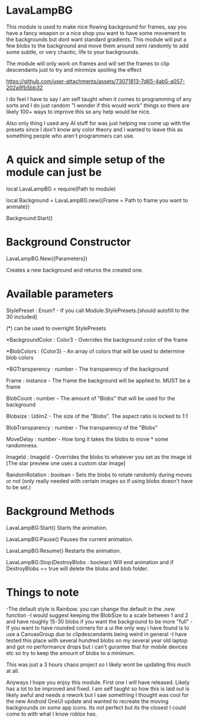 # LavaLampBG
This module is used to make nice flowing background for frames, say you have a fancy weapon
	or a nice shop you want to have some movement to the backgrounds but dont want standard
	gradients. This module will put a few blobs to the background and move them around semi
	randomly to add some subtle, or very chaotic, life to your backgrounds.

The module will only work on frames and will set the frames to clip descendants just to try
	and minimize spoiling the effect

https://github.com/user-attachments/assets/73071813-7d65-4ab5-a057-202a9fb5bb32

I do feel I have to say I am self taught when it comes to programming of any sorts and I do just random "I wonder if this would work"
things so there are likely 100+ ways to improve this so any help would be nice.

Also only thing I used any AI stuff for was just helping me come up with the presets since I don't know any color theory and I wanted
to leave this as something people who aren't programmers can use.


A quick and simple setup of the module can just be 
===========================================================================================
local LavaLampBG = require(Path to module)

local Background = LavaLampBG.new({Frame = Path to frame you want to animate})

Background:Start()

Background Constructor
=========


LavaLampBG.New({Parameters}) 

Creates a new background and returns the created one.

Available parameters
=================

StylePreset : Enum? - If you call Module.StylePresets.[should autofill to the 30 included]

(*) can be used to overright StylePresets

*BackgroundColor : Color3 - Overrides the background color of the frame

*BlobColors : {Color3} - An array of colors that will be used to determine blob colors

*BGTransperency : number - The transparency of the background

Frame : instance - The frame the background will be applied to. MUST be a frame

BlobCount : number - The amount of "Blobs" that will be used for the background

Blobsize : Udim2 - The size of the "Blobs". The aspect ratio is locked to 1:1

BlobTransparency : number - The transparency of the "Blobs"

MoveDelay : number - How long it takes the blobs to move * some randomness.

ImageId : ImageId - Overrides the blobs to whatever you set as the image id
[The star preview one uses a custom star image]

RandomRotation : boolean - Sets the blobs to rotate randomly during moves or not
	(only really needed with certain images so if using blobs doesn't have to be set.)


Background Methods
==================
LavaLampBG:Start()
Starts the animation.

LavaLampBG:Pause()
Pauses the current animation.

LavaLampBG:Resume()
Restarts the animation.

LavaLampBG:Stop(DestroyBlobs : boolean)
Will end animation and if DestroyBlobs == true will delete the blobs and blob folder.


Things to note
==============================

-The default style is Rainbow. you can change the default in the .new function
-I would suggest keeping the BlobSize to a scale between 1 and 2 and have roughly 15-30 blobs
if you want the background to be more "full" 
-If you want to have rounded corners for a ui the only way i have found is to use a CanvasGroup
due to clipdescendants being weird in general
-I have tested this place with several hundred blobs on my several year old laptop and got no
performance drops but i can't gurantee that for mobile devices etc so try to keep the amount of 
blobs to a minimum.

This was just a 3 hours chaos project so I likely wont be updating this much at all.

Anyways I hope you enjoy this module. First one I will have released. Likely has a lot to be 
improved and fixed. I am self taught so how this is laid out is likely awful and needs a rework
but I saw something I thought was cool for the new Android OneUI update and wanted to recreate
the moving backgrounds on some app icons. Its not perfect but its the closest I could come to 
with what I know roblox has. 


